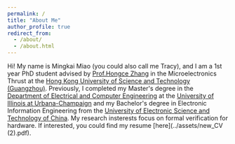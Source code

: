 ```yaml
---
permalink: /
title: "About Me"
author_profile: true
redirect_from: 
  - /about/
  - /about.html
---
```


Hi! My name is Mingkai Miao (you could also call me Tracy), and I am a 1st year PhD student advised by [Prof.Hongce Zhang](https://hongcezh.people.ust.hk/) in the Microelectronics Thrust at the [Hong Kong University of Science and Technology (Guangzhou)](https://www.hkust-gz.edu.cn/). Previously, I completed my Master's degree in the [Department of Electrical and Computer Engineering](https://ece.illinois.edu/) at the [University of Illinois at Urbana-Champaign](https://illinois.edu/) and my Bachelor's degree in Electronic Information Engineering from the [University of Electronic Science and Technology of China](https://en.uestc.edu.cn/). My research insterests focus on formal verification for hardware. If interested, you could find my resume [here](../assets/new_CV (2).pdf).
